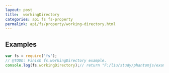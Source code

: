```yaml
---
layout: post
title:  workingDirectory
categories: api fs fs-property
permalink: api/fs/property/working-directory.html
---
```


## Examples

```javascript
var fs = require('fs');
// @TODO: Finish fs.workingDirectory example.
console.log(fs.workingDirectory);// return "F:/liu/study/phantomjs/examples"(the directory the file exsit)


```






